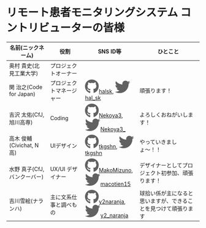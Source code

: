 # リモート患者モニタリングシステム コントリビューターの皆様

| 名前(ニックネーム) | 役割 | SNS ID等 | ひとこと |
| --- | ---- | ---- | ---- |
| 奥村 貴史(北見工業大学) | プロジェクトオーナー | | |
| 関 治之(Code for Japan) | プロジェクトマネージャー | [![github](images/github-brands.svg)halsk](http://github.com/halsk), [![twitter](images/twitter-brands.svg)hal_sk](https://twitter.com/hal_sk) | 頑張ります！ |
| 吉沢 太佑(CfJ, 旭川高専) | Coding | [![github](images/github-brands.svg)Nekoya3](http://github.com/Nekoya3), [![twitter](images/twitter-brands.svg)Nekoya3_](https://twitter.com/Nekoya3_) | よろしくおねがいします！ |
| 高木 俊輔(Civichat, N高) | UIデザイン | [![github](images/github-brands.svg)tkgshn](http://github.com/tkgshn), [![twitter](images/twitter-brands.svg)tkgshn](https://twitter.com/tkgshn) | やっていきましょ〜！！ |
| 水野 真子(CfJ, バンクーバー) | UX/UI デザイナー | [![github](images/github-brands.svg)MakoMizuno](http://github.com/MakoMizuno), [![twitter](images/twitter-brands.svg)macotien15](https://twitter.com/macotien15) | デザイナーとしてプロジェクト初参加、頑張ります！ |
| 吉川雪絵(ナランハ) | 主に文系仕事と調べもの | [![github](images/github-brands.svg)y2naranja](http://github.com/y2naranja), [![twitter](images/twitter-brands.svg)y2_naranja](https://twitter.com/y2_naranja) | 球拾い係が主になると思いますが、できることを見つけて頑張ります |

